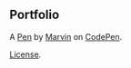 Portfolio
---------


A [Pen](https://codepen.io/codebroggi/pen/RjWKMj) by [Marvin](https://codepen.io/codebroggi) on [CodePen](https://codepen.io).

[License](https://codepen.io/codebroggi/pen/RjWKMj/license).
